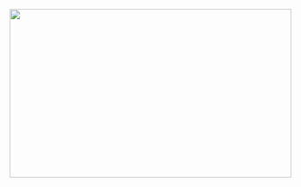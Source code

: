 <p align="center"> <img src="https://github.com/user-attachments/assets/cf527699-af47-4dc6-9ee0-b165409f5074" width="500" height="300">
